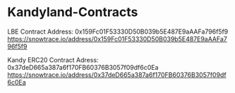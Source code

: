 # Kandyland-Contracts

LBE Contract Address: 0x159Fc01F53330D50B039b5E487E9aAAFa796f5f9
https://snowtrace.io/address/0x159Fc01F53330D50B039b5E487E9aAAFa796f5f9

Kandy ERC20 Contract Adress: 0x37deD665a387a6f170FB60376B3057f09df6c0Ea
https://snowtrace.io/address/0x37deD665a387a6f170FB60376B3057f09df6c0Ea
